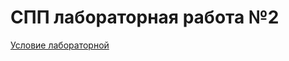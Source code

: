 # СПП лабораторная работа №2

<p>
	<a href="https://mefody.gitbooks.io/lab-tasks/content/spp_sovremennie_platformi_programmirovaniya_-_3_kurs_poit/laboratornaya_rabota_2.html">Условие лабораторной</a>
</p>
